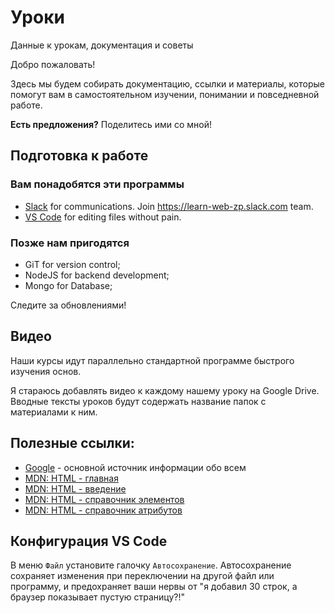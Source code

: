 # Уроки
Данные к урокам, документация и советы

Добро пожаловать!

Здесь мы будем собирать документацию, ссылки и материалы, которые помогут вам в самостоятельном изучении, понимании и повседневной работе.

**Есть предложения?** Поделитесь ими со мной!

## Подготовка к работе

### Вам понадобятся эти программы
- [Slack](https://slack.com/) for communications. Join https://learn-web-zp.slack.com team.
- [VS Code](https://code.visualstudio.com/) for editing files without pain.

### Позже нам пригодятся
- GiT for version control;
- NodeJS for backend development;
- Mongo for Database;

Следите за обновлениями!

## Видео

Наши курсы идут параллельно стандартной программе быстрого изучения основ.

Я стараюсь добавлять видео к каждому нашему уроку на Google Drive. Вводные тексты уроков будут содержать название папок с материалами к ним.

## Полезные ссылки:

- [Google](https://www.google.com) - основной источник информации обо всем
- [MDN: HTML - главная](https://developer.mozilla.org/ru/docs/Web/HTML)
- [MDN: HTML - введение](https://developer.mozilla.org/ru/docs/Web/Guide/HTML/Introduction)
- [MDN: HTML - справочник элементов](https://developer.mozilla.org/ru/docs/Web/HTML/Element)
- [MDN: HTML - справочник атрибутов](https://developer.mozilla.org/ru/docs/Web/HTML/Attributes)

## Конфигурация VS Code

В меню `Файл` установите галочку `Автосохранение`. Автосохранение сохраняет изменения при переключении на другой файл или программу, и предохраняет ваши нервы от "я добавил 30 строк, а браузер показывает пустую страницу?!"